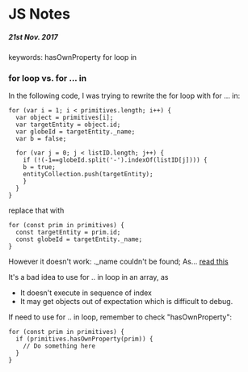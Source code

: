 # JS Notes
##### 21st Nov. 2017

keywords: hasOwnProperty for loop in

### for loop vs. for ... in
In the following code, I was trying to rewrite the for loop with for ... in:

```
for (var i = 1; i < primitives.length; i++) {
  var object = primitives[i];
  var targetEntity = object.id;
  var globeId = targetEntity._name;
  var b = false;

  for (var j = 0; j < listID.length; j++) {
    if (!(-1==globeId.split('-').indexOf(listID[j]))) {
    b = true;
    entityCollection.push(targetEntity);
    }
  }
}
```
replace that with

```
for (const prim in primitives) {
  const targetEntity = prim.id;
  const globeId = targetEntity._name;
}
```
However it doesn't work: ._name couldn't be found; As...
[read this](https://developer.mozilla.org/en-US/docs/Web/JavaScript/Reference/Statements/for...in)

It's a bad idea to use for .. in loop in an array, as 

+ It doesn't execute in sequence of index
+ It may get objects out of expectation which is difficult to debug.

 
If need to use for .. in loop, remember to check "hasOwnProperty":

```
for (const prim in primitives) {
  if (primitives.hasOwnProperty(prim)) {
    // Do something here
  }
}
```

